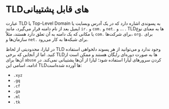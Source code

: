 # TLDهای قابل پشتیبانی
عبارت TLD یا Top-Level Domain به پسوندی اشاره دارد که در یک آدرس وبسایت یا ایمیل بعد از نام دامنه قرار می‌گیرد، مانند `ir.` و  `com.` و `net.` و ... . TLD‌ها به معنای نوع یا مکانی که یک دامنه به آن تعلق دارد هستند، مثلاً `com.` برای شرکت‌ها، `org.` برای سازمان‌ها و `net.` برای شبکه‌ها به کار می‌رود.

در لیارا، محدودیتی از لحاظ TLD وجود ندارد و می‌توانید از هر پسوند دلخواهی استفاده کنید. اما از آنجایی که برخی TLDها به صورت دوره‌ای رایگان هستند و ممکن است از آن‌ها برای `abuse` کردن سرورهای لیارا استفاده شود؛ لیارا از آن‌ها پشتیبانی نمی‌کند. در ادامه، اسامی این TLDها آورده شده‌است:

- `.xyz`
- `.gq`
- `.cf`
- `.ga`
- `.ml`
- `.tk` 





